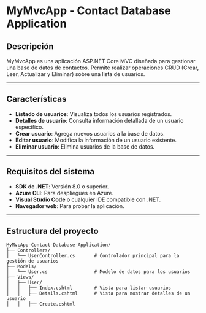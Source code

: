 # **MyMvcApp - Contact Database Application**

## **Descripción**
MyMvcApp es una aplicación ASP.NET Core MVC diseñada para gestionar una base de datos de contactos. Permite realizar operaciones CRUD (Crear, Leer, Actualizar y Eliminar) sobre una lista de usuarios.

---

## **Características**
- **Listado de usuarios**: Visualiza todos los usuarios registrados.
- **Detalles de usuario**: Consulta información detallada de un usuario específico.
- **Crear usuario**: Agrega nuevos usuarios a la base de datos.
- **Editar usuario**: Modifica la información de un usuario existente.
- **Eliminar usuario**: Elimina usuarios de la base de datos.

---

## **Requisitos del sistema**
- **SDK de .NET**: Versión 8.0 o superior.
- **Azure CLI**: Para despliegues en Azure.
- **Visual Studio Code** o cualquier IDE compatible con .NET.
- **Navegador web**: Para probar la aplicación.

---

## **Estructura del proyecto**
```plaintext
MyMvcApp-Contact-Database-Application/
├── Controllers/
│   └── UserController.cs       # Controlador principal para la gestión de usuarios
├── Models/
│   └── User.cs                 # Modelo de datos para los usuarios
├── Views/
│   ├── User/
│   │   ├── Index.cshtml        # Vista para listar usuarios
│   │   ├── Details.cshtml      # Vista para mostrar detalles de un usuario
│   │   ├── Create.cshtml
